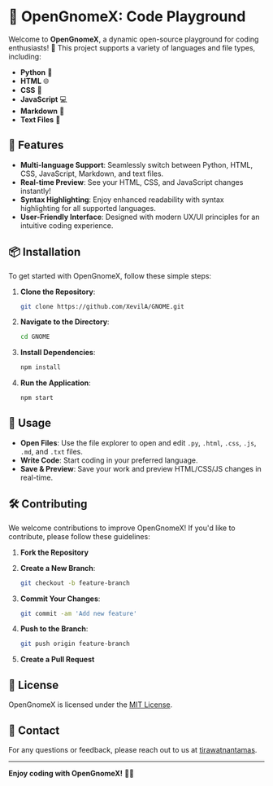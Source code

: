 # 🎨 OpenGnomeX: Code Playground

Welcome to **OpenGnomeX**, a dynamic open-source playground for coding enthusiasts! 🎉 This project supports a variety of languages and file types, including:

- **Python** 🐍
- **HTML** 🌐
- **CSS** 🎨
- **JavaScript** 💻
- **Markdown** 📝
- **Text Files** 📄

## 🚀 Features

- **Multi-language Support**: Seamlessly switch between Python, HTML, CSS, JavaScript, Markdown, and text files.
- **Real-time Preview**: See your HTML, CSS, and JavaScript changes instantly!
- **Syntax Highlighting**: Enjoy enhanced readability with syntax highlighting for all supported languages.
- **User-Friendly Interface**: Designed with modern UX/UI principles for an intuitive coding experience.

## 📦 Installation

To get started with OpenGnomeX, follow these simple steps:

1. **Clone the Repository**:

    ```bash
    git clone https://github.com/XevilA/GNOME.git
    ```

2. **Navigate to the Directory**:

    ```bash
    cd GNOME
    ```

3. **Install Dependencies**:

    ```bash
    npm install
    ```

4. **Run the Application**:

    ```bash
    npm start
    ```

## 🌟 Usage

- **Open Files**: Use the file explorer to open and edit `.py`, `.html`, `.css`, `.js`, `.md`, and `.txt` files.
- **Write Code**: Start coding in your preferred language.
- **Save & Preview**: Save your work and preview HTML/CSS/JS changes in real-time.

## 🛠️ Contributing

We welcome contributions to improve OpenGnomeX! If you'd like to contribute, please follow these guidelines:

1. **Fork the Repository**
2. **Create a New Branch**:
   
    ```bash
    git checkout -b feature-branch
    ```

3. **Commit Your Changes**:

    ```bash
    git commit -am 'Add new feature'
    ```

4. **Push to the Branch**:

    ```bash
    git push origin feature-branch
    ```

5. **Create a Pull Request**

## 📄 License

OpenGnomeX is licensed under the [MIT License](LICENSE).

## 💬 Contact

For any questions or feedback, please reach out to us at [tirawatnantamas](mailto:tirawatnantamas.com).

---

**Enjoy coding with OpenGnomeX!** 🚀✨

